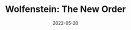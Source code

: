 ---
layout: album
date: 2022-05-20
title: "Wolfenstein: The New Order"
developer: MachineGames
card-image: 0
card-offset: 0
banner-image: 0
banner-offset: 0
---